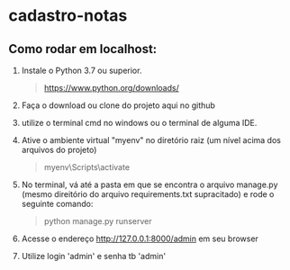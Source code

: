 # cadastro-notas

## Como rodar em localhost:

1. Instale o Python 3.7 ou superior. 

   > https://www.python.org/downloads/

2. Faça o download ou clone do projeto aqui no github

3. utilize o terminal cmd no windows ou o terminal de alguma IDE.

4. Ative o ambiente virtual "myenv" no diretório raiz (um nível acima dos arquivos do projeto)
         
      > myenv\Scripts\activate

5. No terminal, vá até a pasta em que se encontra o arquivo manage.py (mesmo direitório do arquivo requirements.txt supracitado) e rode o seguinte comando:

      > python manage.py runserver
   
   
7. Acesse o endereço http://127.0.0.1:8000/admin em seu browser

8. Utilize login 'admin' e senha tb 'admin'


 

